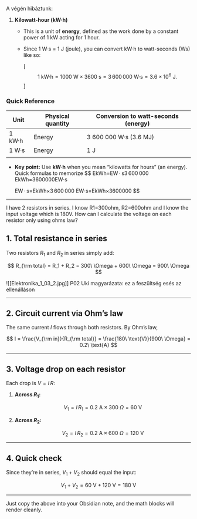 A végén hibáztunk:

1. **Kilowatt-hour (kW·h)**  
   - This is a unit of **energy**, defined as the work done by a constant power of 1 kW acting for 1 hour.  
   - Since 1 W·s = 1 J (joule), you can convert kW·h to watt-seconds (Ws) like so:  
     
     \[
   $$
     1~\text{kW·h} = 1000~\text{W} \times 3600~\text{s}
                  = 3\,600\,000~\text{W·s}
                  = 3.6\times10^{6}~\text{J}.
                  $$
     \]
   
### Quick Reference

| Unit   | Physical quantity | Conversion to watt-seconds (energy) |
| ------ | ----------------- | ----------------------------------- |
| 1 kW·h | Energy            | 3 600 000 W·s (3.6 MJ)              |
| 1 W·s  | Energy            | 1 J                                 |
|        |                   |                                     |

- **Key point:** Use **kW·h** when you mean “kilowatts for hours” (an energy). 
Quick formulas to memorize
$$
    EkWh=EW ⁣⋅ ⁣s3 600 000
    EkWh=3600000EW⋅s
     
    EW ⁣⋅ ⁣s=EkWh×3 600 000
    EW⋅s=EkWh×3600000
$$



---
I have 2 resistors in series. I know R1=300ohm, R2=600ohm and I know the input voltage which is 180V. How can I calculate the voltage on each resistor only using ohms law? 
## 1. Total resistance in series

Two resistors $R_1$ and $R_2$ in series simply add:


$$
R_{\rm total} = R_1 + R_2
= 300\ \Omega + 600\ \Omega
= 900\ \Omega
$$

![[Elektronika_1_03_2.jpg]]
P02
Uki magyarázata: ez a feszültség esés az ellenálláson

---

## 2. Circuit current via Ohm’s law

The same current $I$ flows through both resistors. By Ohm’s law,


$$
I = \frac{V_{\rm in}}{R_{\rm total}}
= \frac{180\ \text{V}}{900\ \Omega}
= 0.2\ \text{A}
$$


---

## 3. Voltage drop on each resistor

Each drop is $V = I\,R$:

1. **Across $R_1$:**

   
   $$
   V_1 = I\,R_1
       = 0.2\ \text{A}\times 300\ \Omega
       = 60\ \text{V}
   $$
   

2. **Across $R_2$:**

   
   $$
   V_2 = I\,R_2
       = 0.2\ \text{A}\times 600\ \Omega
       = 120\ \text{V}
   $$
   

---

## 4. Quick check

Since they’re in series, $V_1 + V_2$ should equal the input:


$$
V_1 + V_2 = 60\ \text{V} + 120\ \text{V} = 180\ \text{V}
$$


---

Just copy the above into your Obsidian note, and the math blocks will render cleanly.
